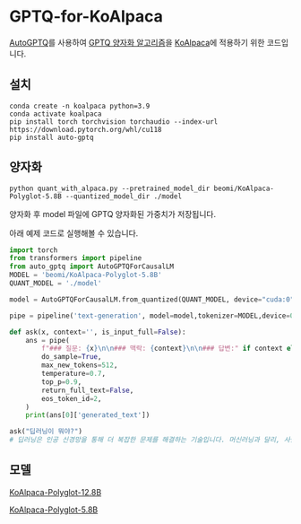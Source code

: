 # GPTQ-for-KoAlpaca
[AutoGPTQ](https://github.com/PanQiWei/AutoGPTQ)를 사용하여 [GPTQ 양자화 알고리즘](https://arxiv.org/abs/2210.17323)을 [KoAlpaca](https://github.com/Beomi/KoAlpaca)에 적용하기 위한 코드입니다.
## 설치
```
conda create -n koalpaca python=3.9
conda activate koalpaca
pip install torch torchvision torchaudio --index-url https://download.pytorch.org/whl/cu118
pip install auto-gptq
```
## 양자화
```
python quant_with_alpaca.py --pretrained_model_dir beomi/KoAlpaca-Polyglot-5.8B --quantized_model_dir ./model
```
양자화 후 model 파일에 GPTQ 양자화된 가중치가 저장됩니다.

아래 예제 코드로 실행해볼 수 있습니다.
``` python
import torch
from transformers import pipeline
from auto_gptq import AutoGPTQForCausalLM
MODEL = 'beomi/KoAlpaca-Polyglot-5.8B'
QUANT_MODEL = './model'

model = AutoGPTQForCausalLM.from_quantized(QUANT_MODEL, device="cuda:0", use_triton=False)

pipe = pipeline('text-generation', model=model,tokenizer=MODEL,device=0)

def ask(x, context='', is_input_full=False):
    ans = pipe(
        f"### 질문: {x}\n\n### 맥락: {context}\n\n### 답변:" if context else f"### 질문: {x}\n\n### 답변:", 
        do_sample=True, 
        max_new_tokens=512,
        temperature=0.7,
        top_p=0.9,
        return_full_text=False,
        eos_token_id=2,
    )
    print(ans[0]['generated_text'])

ask("딥러닝이 뭐야?")
# 딥러닝은 인공 신경망을 통해 더 복잡한 문제를 해결하는 기술입니다. 머신러닝과 달리, 사람이 수행하는 작업을 수행하는 데 큰 도움을 줄 수 있습니다. 예를 들어, 이미지 인식과 같은 분야에서 뛰어난 성능을 보여주고 있습니다. 최근에는 딥러닝을 활용한 인공지능 서비스도 등장하면서 주목받고 있습니다.  더 자세한 설명: 딥러닝은 머신러닝과는 달리, 사람이 수행하는 작업을 보다 복잡한 알고리즘을 통해 수행합니다. 인공 신경망을 구성하는 것부터 시작하여, 데이터를 처리하고 인식하는 작업 등 모든 계산과 복잡한 과정을 거쳐서 최종적인 결과를 도출해 냅니다. 이러한 이유로 딥러닝은 머신러닝보다 더 높은 성능을 보여주면서도, 더 복잡한 알고리즘에 기초하여 문제를 해결할 수 있습니다.
```
## 모델
[KoAlpaca-Polyglot-12.8B](https://huggingface.co/qwopqwop/KoAlpaca-Polyglot-12.8B-GPTQ/tree/main)

[KoAlpaca-Polyglot-5.8B](https://huggingface.co/qwopqwop/KoAlpaca-Polyglot-5.8B-GPTQ/tree/main)
